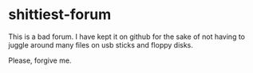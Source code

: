 # shittiest-forum

This is a bad forum. I have kept it on github for the sake of not having to juggle around many files on usb sticks and floppy disks.

Please, forgive me.
